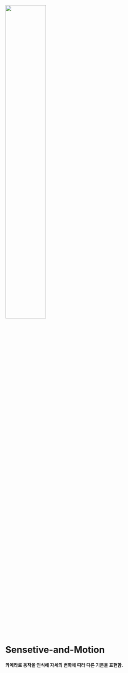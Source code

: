 <img src="https://im5.ezgif.com/tmp/ezgif-5-6bbb5cf7472c.gif" width="50%"></img>

# Sensetive-and-Motion

#### 카메라로 동작을 인식해 자세의 변화에 따라 다른 기분을 표현함.
